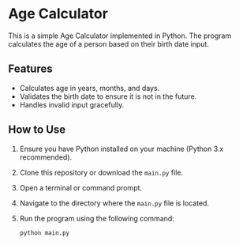 # Age Calculator

This is a simple Age Calculator implemented in Python. The program calculates the age of a person based on their birth date input.

## Features
- Calculates age in years, months, and days.
- Validates the birth date to ensure it is not in the future.
- Handles invalid input gracefully.

## How to Use
1. Ensure you have Python installed on your machine (Python 3.x recommended).
2. Clone this repository or download the `main.py` file.
3. Open a terminal or command prompt.
4. Navigate to the directory where the `main.py` file is located.
5. Run the program using the following command:

   ```bash
   python main.py
